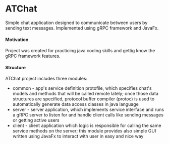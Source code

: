 # ATChat
Simple chat application designed to communicate between users by sending text messages. Implemented using gRPC framework and JavaFx.

#### Motivation
Project was created for practicing java coding skills and gettig know the gRPC framework features.

#### Structure
ATChat project includes three modules:
- common - app's service definition protofile, which specifies chat's models and methods that will be called remote lately; once those data structures are specified, protocol buffer compiler (protoc) is used to automatically generate data access classes in java language
- server - server application, which implements service interface and runs a gRPC server to listen for and handle client calls like sending messages or getting active users
- client - client application which logic is responsible for calling the same service methods on the server; this module provides also simple GUI written using JavaFx to interact with user in easy and nice way

